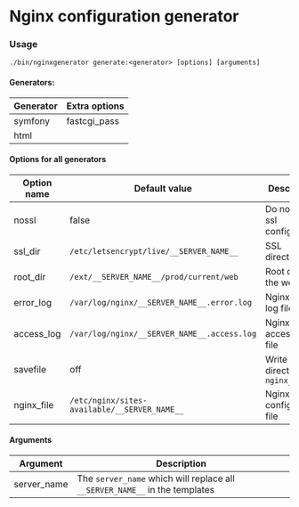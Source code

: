 # Nginx configuration generator

### Usage

```
./bin/nginxgenerator generate:<generator> [options] [arguments]
```

#### Generators:

| Generator | Extra options |
| --- | --- |
| symfony | fastcgi_pass | 
| html | |

#### Options for all generators

| Option name | Default value | Description |
| --- | --- | --- |
| nossl | false | Do not add ssl configuration |
| ssl_dir | `/etc/letsencrypt/live/__SERVER_NAME__` | SSL directory |
| root_dir | `/ext/__SERVER_NAME__/prod/current/web` | Root dir for the webfiles |
| error_log | `/var/log/nginx/__SERVER_NAME__.error.log` | Nginx error log file |
| access_log | `/var/log/nginx/__SERVER_NAME__.access.log` | Nginx access log file |
| savefile | off | Write the file directly to `nginx_dir` |
| nginx_file | `/etc/nginx/sites-available/__SERVER_NAME__` | Nginx configuration file |

#### Arguments

| Argument | Description |
| --- | --- |
| server_name | The `server_name` which will replace all `__SERVER_NAME__` in the templates |
